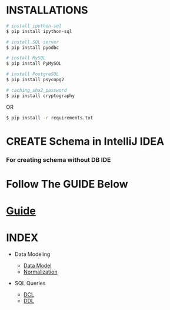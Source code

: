 # INSTALLATIONS

```bash
# install ipython-sql
$ pip install ipython-sql

# install SQL server
$ pip install pyodbc

# install MySQL
$ pip install PyMySQL

# install PostgreSQL
$ pip install psycopg2

# caching_sha2_password
$ pip install cryptography
```


OR

```bash
$ pip install -r requirements.txt
```

# CREATE Schema in IntelliJ IDEA
### For creating schema without DB IDE

# Follow The GUIDE Below
# [Guide](Guide.ipynb)

# INDEX
- Data Modeling
  - [Data Model](Data-Model.ipynb)
  - [Normalization](Normalization.ipynb) 

- SQL Queries
  - [DCL](DCL.ipynb)
  - [DDL](DDL.ipynb)